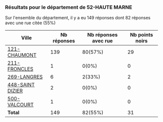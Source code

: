 ### Résultats pour le département de 52-HAUTE MARNE

Sur l'ensemble du département, il y a eu 149 réponses dont 82 réponses avec une rue citée (55%)

| Ville | Nb réponses | Nb réponses avec rue | Nb points noirs |
|-------------|-------------|----------------------|-----------------|
|<a href='121-CHAUMONT.md'>121-CHAUMONT</a>|139|80(57%)|29|
|<a href='211-FRONCLES.md'>211-FRONCLES</a>|1|0(0%)|0|
|<a href='269-LANGRES.md'>269-LANGRES</a>|6|2(33%)|2|
|<a href='448-SAINT DIZIER.md'>448-SAINT DIZIER</a>|2|0(0%)|0|
|<a href='500-VALCOURT.md'>500-VALCOURT</a>|1|0(0%)|0|
| **Total** |149|82(55%)|31|
